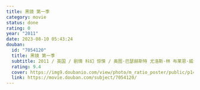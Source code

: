 ```yaml
---
title: 黑镜 第一季
category: movie
status: done
rating: 0
year: "2011"
date: 2023-08-10 05:43:24
douban:
  id: "7054120"
  title: 黑镜 第一季
  subtitle: 2011 / 英国 / 剧情 科幻 惊悚 / 奥图·巴瑟赫斯特 尤洛斯·林 布莱恩·威尔许 / 罗里·金尼尔 鲁伯特·艾弗雷特
  rating: 9.4
  cover: https://img9.doubanio.com/view/photo/m_ratio_poster/public/p1403875505.jpg
  link: https://movie.douban.com/subject/7054120/
---
```



